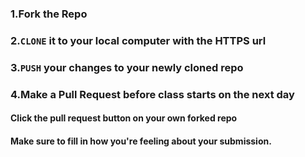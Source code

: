 ### 1.Fork the Repo

### 2.`CLONE` it to your local computer with the HTTPS url

### 3.`PUSH` your changes to your newly cloned repo

### 4.Make a Pull Request before class starts on the next day

#### Click the pull request button on your own forked repo
#### Make sure to fill in how you're feeling about your submission.
